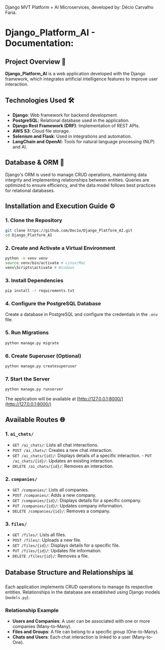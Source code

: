 Django MVT Platform + AI Microservices, developed by: Décio Carvalho Faria.
# Django_Platform_AI - Documentation:

## Project Overview 🚀
**Django_Platform_AI** is a web application developed with the Django framework, which integrates artificial intelligence features to improve user interaction.

## Technologies Used 🛠️
- **Django**: Web framework for backend development.
- **PostgreSQL**: Relational database used in the application.
- **Django Rest Framework (DRF)**: Implementation of REST APIs.
- **AWS S3**: Cloud file storage.
- **Selenium and Flask**: Used in integrations and automation.
- **LangChain and OpenAI**: Tools for natural language processing (NLP) and AI.

## Database & ORM 🔗
Django's ORM is used to manage CRUD operations, maintaining data integrity and implementing relationships between entities. Queries are optimized to ensure efficiency, and the data model follows best practices for relational databases.

## Installation and Execution Guide ⚙️

### 1. Clone the Repository
```bash
git clone https://github.com/Dec1o/Django_Platform_AI.git
cd Django_Platform_AI
```

### 2. Create and Activate a Virtual Environment
```bash
python -m venv venv
source venv/bin/activate # Linux/Mac
venv\Scripts\activate # Windows
```

### 3. Install Dependencies
```bash
pip install -r requirements.txt
```

### 4. Configure the PostgreSQL Database
Create a database in PostgreSQL and configure the credentials in the `.env` file.

### 5. Run Migrations
```bash
python manage.py migrate
```

### 6. Create Superuser (Optional)
```bash
python manage.py createsuperuser
```

### 7. Start the Server
```bash
python manage.py runserver
```
The application will be available at [http://127.0.0.1:8000/](http://127.0.0.1:8000/)

## Available Routes 🌐

### 1. `ai_chats/`
- `GET /ai_chats/`: Lists all chat interactions.
- `POST /ai_chats/`: Creates a new chat interaction.
- `GET /ai_chats/{id}/`: Displays details of a specific interaction. - `PUT /ai_chats/{id}/`: Updates an existing interaction.
- `DELETE /ai_chats/{id}/`: Removes an interaction.

### 2. `companies/`
- `GET /companies/`: Lists all companies.
- `POST /companies/`: Adds a new company.
- `GET /companies/{id}/`: Displays details for a specific company.
- `PUT /companies/{id}/`: Updates company information.
- `DELETE /companies/{id}/`: Removes a company.

### 3. `files/`
- `GET /files/`: Lists all files.
- `POST /files/`: Uploads a new file.
- `GET /files/{id}/`: Displays details for a specific file.
- `PUT /files/{id}/`: Updates file information.
- `DELETE /files/{id}/`: Removes a file.

## Database Structure and Relationships 📊
Each application implements CRUD operations to manage its respective entities. Relationships in the database are established using Django models (`models.py`).

### Relationship Example
- **Users and Companies**: A user can be associated with one or more companies (Many-to-Many).
- **Files and Groups**: A file can belong to a specific group (One-to-Many).
- **Chats and Users**: Each chat interaction is linked to a user (Many-to-One).
